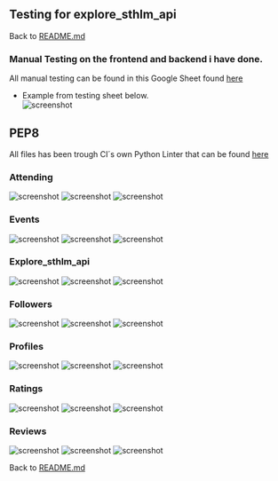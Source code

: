 ## Testing for explore_sthlm_api
Back to [README.md](/README.md)

### Manual Testing on the frontend and backend i have done.

All manual testing can be found in this Google Sheet found [here](https://docs.google.com/spreadsheets/d/1SI37C_QfKiTO75sShmg1B0r8Dor87qpLhmL8UYKBUsI/edit?usp=sharing)     

- Example from testing sheet below.   
![screenshot](./images/testing_backend_example.png)

## PEP8
All files has been trough CI´s own Python Linter that can be found [here](https://pep8ci.herokuapp.com/)

### Attending
![screenshot](./images/attending_models.png)
![screenshot](./images/attending_serials.png)
![screenshot](./images/attending_views.png)

### Events
![screenshot](./images/events_models.png)
![screenshot](./images/events_serials.png)
![screenshot](./images/events_views.png)

### Explore_sthlm_api
![screenshot](./images/explore_sthlm_permissions.png)
![screenshot](./images/explore_sthlm_serials.png)
![screenshot](./images/explore_sthlm_views.png)

### Followers
![screenshot](./images/followers_models.png)
![screenshot](./images/followers_serials.png)
![screenshot](./images/followers_views.png)

### Profiles
![screenshot](./images/profiles_models.png)
![screenshot](./images/profiles_serials.png)
![screenshot](./images/profiles_views.png)

### Ratings
![screenshot](./images/ratings_models.png)
![screenshot](./images/ratings_serials.png)
![screenshot](./images/ratings_views.png)

### Reviews
![screenshot](./images/reviews_models.png)
![screenshot](./images/reviews_serials.png)
![screenshot](./images/reviews_views.png)


Back to [README.md](/README.md)